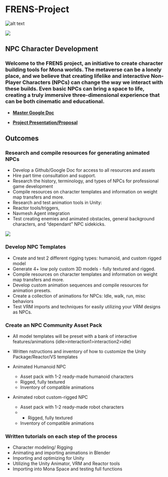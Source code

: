 # FRENS-Project

![alt text](https://gateway.pinata.cloud/ipfs/QmeGmoiA8RcXWgkP3kzfhCGwhc6gu3QMbxH8kqg2H11oe3)  

![](https://hackmd.io/_uploads/HkzJZ4ZS3.png)


## NPC Character Development  
### Welcome to the FRENS project, an initiative to create character building tools for Mona worlds. The metaverse can be a lonely place, and we believe that creating lifelike and interactive Non-Player Characters (NPCs) can change the way we interact with these builds. Even basic NPCs can bring a space to life, creating a truly immersive three-dimensional experience that can be both cinematic and educational. 

- **[Master Google Doc](https://docs.google.com/document/d/1n0FLwARSTRZNjAyPzXoeQeP58nY-RgnI9N1HER8Kyiw/edit?usp=sharing)**  


- **[Project Presentation/Proposal](https://www.canva.com/design/DAFclcatOME/F3wj0k6RMCpvPIj02XOzDA/edit?utm_content=DAFclcatOME&utm_campaign=designshare&utm_medium=link2&utm_source=sharebutton)**  


## Outcomes  
### **Research and compile resources for generating animated NPCs**  
- Develop a Github/Google Doc for access to all resources and assets  
- Hire part time consultation and support.  
- Research the history, terminology, and types of NPCs for professional game development  
- Compile resources on character templates and information on weight map transfers and more.  
- Research and test animation tools in Unity:   
- Reactor tools/triggers,   
- Navmesh Agent integration  
- Test creating enemies and animated obstacles, general background characters, and “dependant” NPC sidekicks.  

![](https://hackmd.io/_uploads/S1hjg4bHh.png)


### **Develop NPC Templates**  
- Create and test 2 different rigging types: humanoid, and custom rigged model  
- Generate 4+ low poly custom 3D models - fully textured and rigged.  
- Compile resources on character templates and information on weight map transfers and more.  
- Develop custom animation sequences and compile resources for animation presets.  
- Create a collection of animations for NPCs: Idle, walk, run, misc behaviors  
- Test VRM imports and techniques for easily utilizing your VRM designs as NPCs.  

### **Create an NPC Community Asset Pack**  
- All model templates will be preset with a bank of interactive features/animations (idle>interaction1>interaction2>idle)  
- Written nstructions and inventory of how to customize the Unity Package/Reactor/VS templates

- Animated Humanoid NPC  
	- Asset pack with 1-2 ready-made humanoid characters  
	- Rigged, fully textured  
	- Inventory of compatible animations  


- Animated robot custom-rigged NPC  
	- Asset pack with 1-2 ready-made robot characters  
	- - Rigged, fully textured  
	- Inventory of compatible animations  


### **Written tutorials on each step of the process**  
- Character modeling/ Rigging  
- Animating and importing animations in Blender  
- Importing and optimizing for Unity  
- Utilizing the Unity Animator, VRM and Reactor tools  
- Importing into Mona Space and testing full functions  



